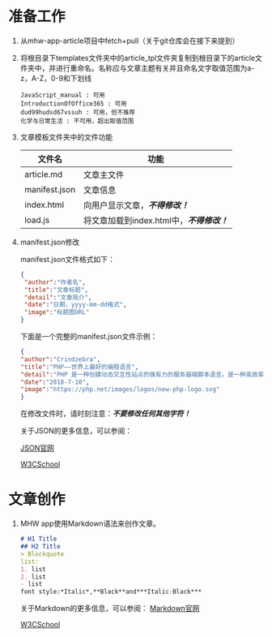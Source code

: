 # 准备工作

1. 从mhw-app-article项目中fetch+pull（关于git仓库会在接下来提到）

2. 将根目录下templates文件夹中的article_tpl文件夹复制到根目录下的article文件夹中，并进行重命名。名称应与文章主题有关并且命名文字取值范围为a-z，A-Z，0-9和下划线

   ```
   JavaScript_manual : 可用
   IntroductionOfOffice365 : 可用
   dud99hudsd67vssuh : 可用，但不推荐
   化学与日常生活 : 不可用，超出取值范围
   ```

3. 文章模板文件夹中的文件功能

   | 文件名        | 功能                                       |
   | ------------- | ------------------------------------------ |
   | article.md    | 文章主文件                                 |
   | manifest.json | 文章信息                                   |
   | index.html    | 向用户显示文章，***不得修改！***           |
   | load.js       | 将文章加载到index.html中，***不得修改！*** |

4. manifest.json修改

   manifest.json文件格式如下：

   ```json
   {
   	"author":"作者名",
   	"title":"文章标题",
   	"detail":"文章简介",
   	"date":"日期，yyyy-mm-dd格式",
   	"image":"标题图URL"
   }
   ```

   下面是一个完整的manifest.json文件示例：

     ```json
   {
   	"author":"Crindzebra",
   	"title":"PHP——世界上最好的编程语言",
   	"detail":"PHP 是一种创建动态交互性站点的强有力的服务器端脚本语言。是一种高效率的选项",
   	"date":"2018-7-10",
   	"image":"https://php.net/images/logos/new-php-logo.svg"
   }
     ```
   在修改文件时，请时刻注意：***不要修改任何其他字符！***

   关于JSON的更多信息，可以参阅：

   [JSON官网](https://json.org/)

   [W3CSchool](https://www.w3cschool.cn/json/)

# 文章创作

1. MHW app使用Markdown语法来创作文章。

   ```markdown
   # H1 Title
   ## H2 Title
   > Blockquote
   list:
   1. list
   2. list
   - list
   font style:*Italic*,**Black**and***Italic-Black***
   ```

   关于Markdown的更多信息，可以参阅：
   [Markdown官网](https://daringfireball.net/projects/markdown/syntax)

   [W3CSchool](https://www.w3cschool.cn/markdownyfsm/)